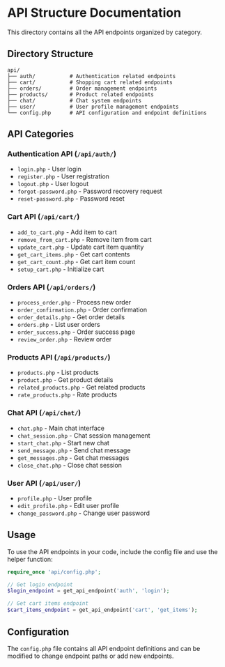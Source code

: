 # API Structure Documentation

This directory contains all the API endpoints organized by category.

## Directory Structure

```
api/
├── auth/           # Authentication related endpoints
├── cart/           # Shopping cart related endpoints
├── orders/         # Order management endpoints
├── products/       # Product related endpoints
├── chat/           # Chat system endpoints
├── user/           # User profile management endpoints
└── config.php      # API configuration and endpoint definitions
```

## API Categories

### Authentication API (`/api/auth/`)
- `login.php` - User login
- `register.php` - User registration
- `logout.php` - User logout
- `forgot-password.php` - Password recovery request
- `reset-password.php` - Password reset

### Cart API (`/api/cart/`)
- `add_to_cart.php` - Add item to cart
- `remove_from_cart.php` - Remove item from cart
- `update_cart.php` - Update cart item quantity
- `get_cart_items.php` - Get cart contents
- `get_cart_count.php` - Get cart item count
- `setup_cart.php` - Initialize cart

### Orders API (`/api/orders/`)
- `process_order.php` - Process new order
- `order_confirmation.php` - Order confirmation
- `order_details.php` - Get order details
- `orders.php` - List user orders
- `order_success.php` - Order success page
- `review_order.php` - Review order

### Products API (`/api/products/`)
- `products.php` - List products
- `product.php` - Get product details
- `related_products.php` - Get related products
- `rate_products.php` - Rate products

### Chat API (`/api/chat/`)
- `chat.php` - Main chat interface
- `chat_session.php` - Chat session management
- `start_chat.php` - Start new chat
- `send_message.php` - Send chat message
- `get_messages.php` - Get chat messages
- `close_chat.php` - Close chat session

### User API (`/api/user/`)
- `profile.php` - User profile
- `edit_profile.php` - Edit user profile
- `change_password.php` - Change user password

## Usage

To use the API endpoints in your code, include the config file and use the helper function:

```php
require_once 'api/config.php';

// Get login endpoint
$login_endpoint = get_api_endpoint('auth', 'login');

// Get cart items endpoint
$cart_items_endpoint = get_api_endpoint('cart', 'get_items');
```

## Configuration

The `config.php` file contains all API endpoint definitions and can be modified to change endpoint paths or add new endpoints. 